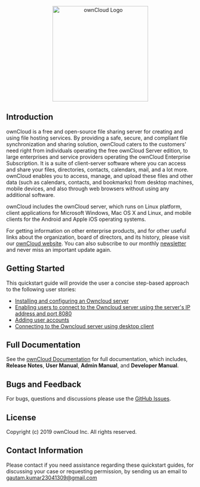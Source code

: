 <p align="center">
  <img src="https://user-images.githubusercontent.com/40832072/55623859-cf50e280-57c1-11e9-814b-8bdac30adac6.png" width="256" title="ownCloud Logo">
</p>

## Introduction

ownCloud is a free and open-source file sharing server for creating and using file hosting services. By providing a safe, secure, and compliant file synchronization and sharing solution, ownCloud caters to the customers' need right from individuals operating the free ownCloud Server edition, to large enterprises and service providers operating the ownCloud Enterprise Subscription. It is a suite of client-server software where you can access and share your files, directories, contacts, calendars, mail, and a lot more. ownCloud enables you to access, manage, and upload these files and other data (such as calendars, contacts, and bookmarks) from desktop machines, mobile devices, and also through web browsers without using any additional software.   

ownCloud includes the ownCloud server, which runs on Linux platform, client applications for Microsoft Windows, Mac OS X and Linux, and mobile clients for the Android and Apple iOS operating systems.

For getting information on other enterprise products, and for other useful links about the organization, board of directors, and its history, please visit our [ownCloud website](https://owncloud.org/).
You can also subscribe to our monthly [newsletter](https://owncloud.org/newsletter/) and never miss an important update again.

## Getting Started
This quickstart guide will provide the user a concise step-based approach to the following user stories:
* [Installing and configuring an Owncloud server](https://RedhatTest2304.github.io/Redhat-Technical-Writer-Test/Installing/)
* [Enabling users to connect to the Owncloud server using the server's IP address and port 8080](https://RedhatTest2304.github.io/Redhat-Technical-Writer-Test/URL/)
* [Adding user accounts](https://RedhatTest2304.github.io/Redhat-Technical-Writer-Test/Adding/)
* [Connecting to the Owncloud server using desktop client](https://RedhatTest2304.github.io/Redhat-Technical-Writer-Test/Desktop/)

## Full Documentation  
 
See the [ownCloud Documentation](https://doc.owncloud.com/server/) for full documentation, which includes, **Release Notes**, **User Manual**, **Admin Manual**, and **Developer Manual**.

## Bugs and Feedback

For bugs, questions and discussions please use the [GitHub Issues](https://github.com/RedhatTest2304/Redhat-Technical-Writer-Test/issues).  

## License

Copyright (c) 2019 ownCloud Inc. All rights reserved.

## Contact Information

Please contact if you need assistance regarding these quickstart guides, for discussing your case or requesting permission, by sending us an email to <gautam.kumar23041309@gmail.com>
